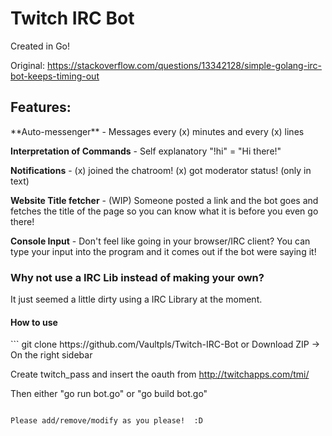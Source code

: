 <h1>Twitch IRC Bot</h1>
Created in Go!


Original: https://stackoverflow.com/questions/13342128/simple-golang-irc-bot-keeps-timing-out

<h2>Features:</h2>
**Auto-messenger** - Messages every (x) minutes and every (x) lines

**Interpretation of Commands** - Self explanatory "!hi" = "Hi there!"

**Notifications** - (x) joined the chatroom! (x) got moderator status! (only in text)

**Website Title fetcher** - (WIP) Someone posted a link and the bot goes and fetches the title of the page so you can know what it is before you even go there!

**Console Input** - Don't feel like going in your browser/IRC client? You can type your input into the program and it comes out if the bot were saying it!

<h3>Why not use a IRC Lib instead of making your own?</h3>
It just seemed a little dirty using a IRC Library at the moment.

<h4>How to use</h4>
```
git clone https://github.com/Vaultpls/Twitch-IRC-Bot
or Download ZIP -> On the right sidebar

Create twitch_pass and insert the oauth from
http://twitchapps.com/tmi/

Then either "go run bot.go" or "go build bot.go"
```

Please add/remove/modify as you please!  :D
